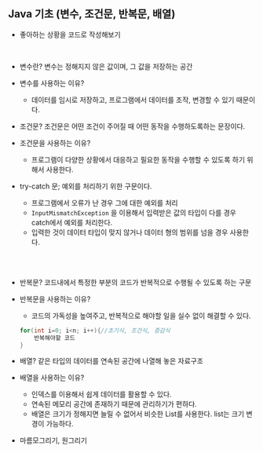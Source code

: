 ## Java 기초 (변수, 조건문, 반복문, 배열)

- 좋아하는 상황을 코드로 작성해보기

<br />

- 변수란? 변수는 정해지지 않은 값이며, 그 값을 저장하는 공간
- 변수를 사용하는 이유?
    - 데이터를 임시로 저장하고, 프로그램에서 데이터를 조작, 변경할 수 있기 때문이다.
    
- 조건문? 조건문은 어떤 조건이 주어질 때 어떤 동작을 수행하도록하는 문장이다.
- 조건문을 사용하는 이유?
    - 프로그램이 다양한 상황에서 대응하고 필요한 동작을 수행할 수 있도록 하기 위해서 사용한다.
    
- try-catch 문; 예외를 처리하기 위한 구문이다.
    - 프로그램에서 오류가 난 경우 그에 대한 예외를 처리
    - `InputMismatchException` 을 이용해서 입력받은 값의 타입이 다를 경우 catch에서 예외를 처리한다.
    - 입력한 것이 데이터 타입이 맞지 않거나 데이터 형의 범위를 넘을 경우 사용한다.

<br />
<br />
    

- 반복문? 코드내에서 특정한 부분의 코드가 반복적으로 수행될 수 있도록 하는 구문
- 반복문을 사용하는 이유?
    - 코드의 가독성을 높여주고, 반복적으로 해야할 일을 실수 없이 해결할 수 있다.
    
    ```java
    for(int i=0; i<n; i++){//초기식, 조건식, 증감식
    	반복해야할 코드
    }
    ```
    
- 배열? 같은 타입의 데이터를 연속된 공간에 나열해 놓은 자료구조
- 배열을 사용하는 이유?
    - 인덱스를 이용해서 쉽게 데이터를 활용할 수 있다.
    - 연속된 메모리 공간에 존재하기 때문에 관리하기가 편하다.
    - 배열은 크기가 정해지면 늘릴 수 없어서 비슷한 List를 사용한다. list는 크기 변경이 가능하다.

- 마름모그리기, 원그리기
